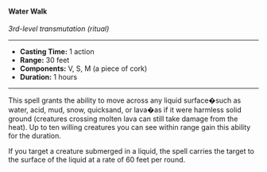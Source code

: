 #### Water Walk
*3rd-level transmutation (ritual)*
___
- **Casting Time:** 1 action
- **Range:** 30 feet
- **Components:** V, S, M (a piece of cork)
- **Duration:** 1 hours
___
This spell grants the ability to move across any liquid surface�such as water, acid, mud, snow, quicksand, or lava�as if it were harmless solid ground (creatures crossing molten lava can still take damage from the heat). Up to ten willing creatures you can see within range gain this ability for the duration.

If you target a creature submerged in a liquid, the spell carries the target to the surface of the liquid at a rate of 60 feet per round.
